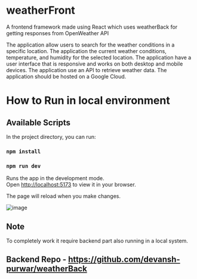 # weatherFront

A frontend framework made using React which uses weatherBack for getting responses from OpenWeather API


The application  allow users to search for the weather conditions in a specific location.
The application the current weather conditions, temperature, and humidity for the selected location.
The application have a user interface that is responsive and works on both desktop and mobile devices.
The application use an API to retrieve weather data.
The application should be hosted on a Google Cloud.


# How to Run in local environment

## Available Scripts

In the project directory, you can run:

### `npm install`
### `npm run dev`


Runs the app in the development mode.\
Open [http://localhost:5173](http://localhost:5173) to view it in your browser.

The page will reload when you make changes.


![image](https://user-images.githubusercontent.com/75568315/236631894-514e2b19-1606-41f3-b6e9-66e8116bb4b6.png)

## Note

To completely work it require backend part also running in a local system.

## Backend Repo - https://github.com/devansh-purwar/weatherBack
